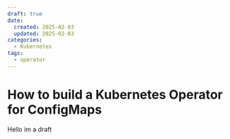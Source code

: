 ```yaml
---
draft: true
date: 
  created: 2025-02-03
  updated: 2025-02-03
categories:
  - Kubernetes
tags:
  - operator
---
```


# How to build a Kubernetes Operator for ConfigMaps

Hello im a draft
